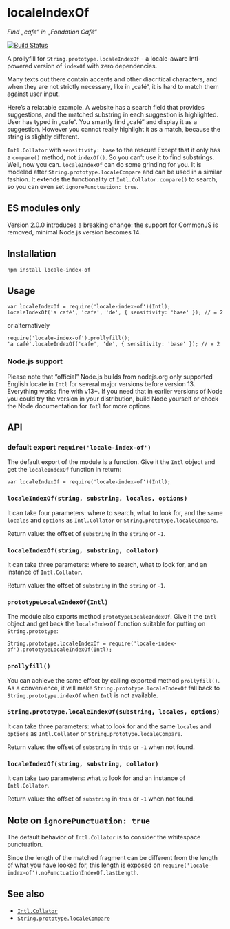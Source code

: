# localeIndexOf

*Find „cafe“ in „Fondation Café“*

[![Build Status](https://travis-ci.org/arty-name/locale-index-of.svg?branch=master)](https://travis-ci.org/arty-name/locale-index-of)

A prollyfill for `String.prototype.localeIndexOf` - 
a locale-aware Intl-powered version of `indexOf` with zero dependencies.

Many texts out there contain accents and other diacritical characters, 
and when they are not strictly necessary, like in „café“, it is hard 
to match them against user input. 

Here’s a relatable example. A website has a search field that provides 
suggestions, and the matched substring in each suggestion is highlighted. 
User has typed in „cafe“. You smartly find „café“ and display it as 
a suggestion. However you cannot really highlight it as a match, 
because the string is slightly different. 

`Intl.Collator` with `sensitivity: base` to the rescue! 
Except that it only has a `compare()` method, not `indexOf()`. 
So you can’t use it to find substrings. Well, now you can. 
`localeIndexOf` can do some grinding for you. It is modeled after 
`String.prototype.localeCompare` and can be used in a similar fashion. 
It extends the functionality of `Intl.Collator.compare()` to search, 
so you can even set `ignorePunctuation: true`.


## ES modules only

Version 2.0.0 introduces a breaking change: 
the support for CommonJS is removed, minimal Node.js version becomes 14.


## Installation

    npm install locale-index-of


## Usage

    var localeIndexOf = require('locale-index-of')(Intl);
    localeIndexOf('a café', 'cafe', 'de', { sensitivity: 'base' }); // = 2

or alternatively

    require('locale-index-of').prollyfill();
    'a café'.localeIndexOf('cafe', 'de', { sensitivity: 'base' }); // = 2
    

### Node.js support

Please note that “official” Node.js builds from nodejs.org 
only supported English locate in `Intl` for several major versions
before version 13. Everything works fine with v13+. If you need that 
in earlier versions of Node you could try the version in your distribution,
build Node yourself or check the Node documentation for `Intl` 
for more options.


## API


### default export `require('locale-index-of')`

The default export of the module is a function. Give it the `Intl` object 
and get the `localeIndexOf` function in return:

    var localeIndexOf = require('locale-index-of')(Intl);
  
    
### `localeIndexOf(string, substring, locales, options)`

It can take four parameters: where to search, what to look for,
and the same `locales` and `options` as `Intl.Collator` or 
`String.prototype.localeCompare`.

Return value: the offset of `substring`  in the `string` or `-1`.


### `localeIndexOf(string, substring, collator)`

It can take three parameters: where to search, what to look for,
and an instance of `Intl.Collator`.

Return value: the offset of `substring`  in the `string` or `-1`.


### `prototypeLocaleIndexOf(Intl)`

The module also exports method `prototypeLocaleIndexOf`. Give it 
the `Intl` object and get back the `localeIndexOf` function 
suitable for putting on `String.prototype`:

    String.prototype.localeIndexOf = require('locale-index-of').prototypeLocaleIndexOf(Intl);


### `prollyfill()`

You can achieve the same effect by calling exported method `prollyfill()`.
As a convenience, it will make `String.prototype.localeIndexOf` fall back 
to `String.prototype.indexOf` when `Intl` is not available.


### `String.prototype.localeIndexOf(substring, locales, options)`

It can take three parameters: what to look for and the same `locales` 
and `options` as `Intl.Collator` or `String.prototype.localeCompare`.

Return value: the offset of `substring`  in `this` or `-1` when not found.


### `localeIndexOf(string, substring, collator)`

It can take two parameters: what to look for and an instance of 
`Intl.Collator`.

Return value: the offset of `substring`  in `this` or `-1` when not found.


## Note on `ignorePunctuation: true`

The default behavior of `Intl.Collator` is to consider the whitespace punctuation. 

Since the length of the matched fragment can be different from the length of
what you have looked for, this length is exposed on 
`require('locale-index-of').noPunctuationIndexOf.lastLength`.


## See also

* [`Intl.Collator`](https://developer.mozilla.org/en-US/docs/Web/JavaScript/Reference/Global_Objects/Collator)
* [`String.prototype.localeCompare`](https://developer.mozilla.org/en-US/docs/Web/JavaScript/Reference/Global_Objects/String/localeCompare)
